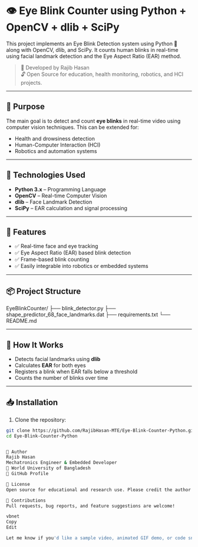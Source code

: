 # 👁️ Eye Blink Counter using Python + OpenCV + dlib + SciPy

This project implements an Eye Blink Detection system using Python 🐍 along with OpenCV, dlib, and SciPy. It counts human blinks in real-time using facial landmark detection and the Eye Aspect Ratio (EAR) method.

> 🚀 Developed by Rajib Hasan  
> 🔓 Open Source for education, health monitoring, robotics, and HCI projects.

---

## 🎯 Purpose

The main goal is to detect and count **eye blinks** in real-time video using computer vision techniques. This can be extended for:

- Health and drowsiness detection
- Human-Computer Interaction (HCI)
- Robotics and automation systems

---

## 🔧 Technologies Used

- **Python 3.x** – Programming Language
- **OpenCV** – Real-time Computer Vision
- **dlib** – Face Landmark Detection
- **SciPy** – EAR calculation and signal processing

---

## 📁 Features

- ✅ Real-time face and eye tracking
- ✅ Eye Aspect Ratio (EAR) based blink detection
- ✅ Frame-based blink counting
- ✅ Easily integrable into robotics or embedded systems

---

## 📦 Project Structure
EyeBlinkCounter/
├── blink_detector.py
├── shape_predictor_68_face_landmarks.dat
├── requirements.txt
└── README.md


---

## 🧠 How It Works

- Detects facial landmarks using **dlib**
- Calculates **EAR** for both eyes
- Registers a blink when EAR falls below a threshold
- Counts the number of blinks over time

---

## 📥 Installation

1. Clone the repository:
```bash
git clone https://github.com/RajibHasan-MTE/Eye-Blink-Counter-Python.git
cd Eye-Blink-Counter-Python


👤 Author
Rajib Hasan
Mechatronics Engineer & Embedded Developer
📍 World University of Bangladesh
🔗 GitHub Profile

📜 License
Open source for educational and research use. Please credit the author if used in your work.

🙌 Contributions
Pull requests, bug reports, and feature suggestions are welcome!

vbnet
Copy
Edit

Let me know if you'd like a sample video, animated GIF demo, or code snippet preview inside the README too.


